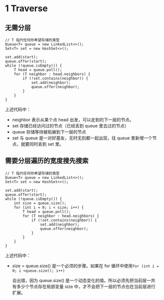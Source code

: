 # 1 Traverse

## 无需分层

```
// T 指代任何你希望存储的类型
Queue<T> queue = new LinkedList<>();
Set<T> set = new HashSet<>();

set.add(start);
queue.offer(start);
while (!queue.isEmpty()) {
    T head = queue.poll();
    for (T neighbor : head.neighbors) {
        if (!set.contains(neighbor)) {
            set.add(neighbor);
            queue.offer(neighbor);
        }
    }
}
```

上述代码中：

* neighbor 表示从某个点 head 出发，可以走到的下一层的节点。
* set 存储已经访问过的节点（已经丢到 queue 里去过的节点）
* queue 存储等待被拓展到下一层的节点
* set 与 queue 是一对好基友，无时无刻都一起出现，往 queue 里新增一个节点，就要同时丢到 set 里。

## 需要分层遍历的宽度搜先搜索

```
// T 指代任何你希望存储的类型
Queue<T> queue = new LinkedList<>();
Set<T> set = new HashSet<>();

set.add(start);
queue.offer(start);
while (!queue.isEmpty()) {
    int size = queue.size();
    for (int i = 0; i < size; i++) {
        T head = queue.poll();
        for (T neighbor : head.neighbors) {
            if (!set.contains(neighbor)) {
                set.add(neighbor);
                queue.offer(neighbor);
            }
        }
    }
}
```

上述代码中：

*   size = queue.size() 是一个必须的步骤。如果在 for 循环中使用`for (int i = 0; i <queue.size(); i++)`

    会出错，因为 queue.size() 是一个动态变化的值。所以必须先把当前层一共有多少个节点存在局部变量 size 中，才不会把下一层的节点也在当前层进行扩展。
